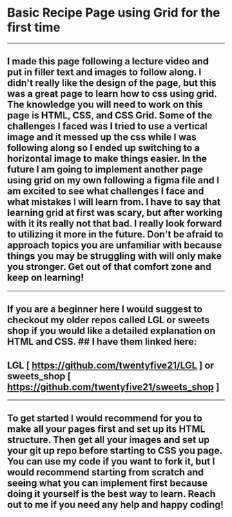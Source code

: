 # Basic Recipe Page using Grid for the first time
---
## I made this page following a lecture video and put in filler text and images to follow along. I didn't really like the design of the page, but this was a great page to learn how to css using grid. The knowledge you will need to work on this page is HTML, CSS, and CSS Grid. Some of the challenges I faced was I tried to use a vertical image and it messed up the css while I was following along so I ended up switching to a horizontal image to make things easier. In the future I am going to implement another page using grid on my own following a figma file and I am excited to see what challenges I face and what mistakes I will learn from. I have to say that learning grid at first was scary, but after working with it its really not that bad. I really look forward to utilizing it more in the future. Don't be afraid to approach topics you are unfamiliar with because things you may be struggling with will only make you stronger. Get out of that comfort zone and keep on learning!  
---
## If you are a beginner here I would suggest to checkout my older repos called LGL or sweets shop if you would like a detailed explanation on HTML and CSS. ## I have them linked here:  
## LGL [ https://github.com/twentyfive21/LGL ] or sweets_shop [ https://github.com/twentyfive21/sweets_shop ]
--- 
## To get started I would recommend for you to make all your pages first and set up its HTML structure. Then get all your images and set up your git up repo before starting to CSS you page. You can use my code if you want to fork it, but I would recommend starting from scratch and seeing what you can implement first because doing it yourself is the best way to learn. Reach out to me if you need any help and happy coding!  